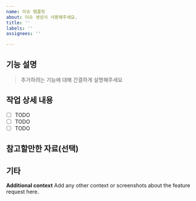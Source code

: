```yaml
---
name: 이슈 템플릿
about: 이슈 생성시 사용해주세요.
title: ''
labels: ''
assignees: ''

---
```


## 기능 설명

> 추가하려는 기능에 대해 간결하게 설명해주세요

## 작업 상세 내용

- [ ] TODO
- [ ] TODO
- [ ] TODO

## 참고할만한 자료(선택)

## 기타
**Additional context**
Add any other context or screenshots about the feature request here.
